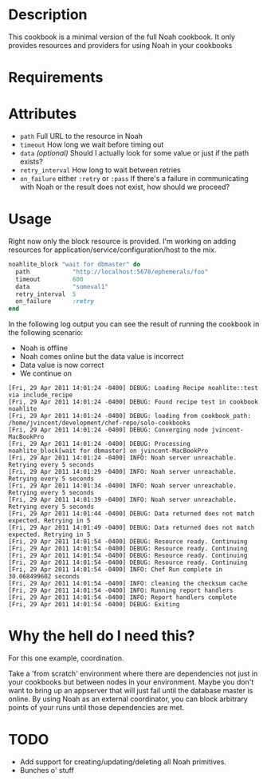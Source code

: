 Description
===========
This cookbook is a minimal version of the full Noah cookbook. It only provides resources and providers for using Noah in your cookbooks

Requirements
============

Attributes
==========
* `path`
    Full URL to the resource in Noah
* `timeout`
    How long we wait before timing out
* `data` _(optional)_
    Should I actually look for some value or just if the path exists?
* `retry_interval`
    How long to wait between retries
* `on_failure`
    either `:retry` or `:pass`
    If there's a failure in communicating with Noah or the result does not exist, how should we proceed?

Usage
=====
Right now only the block resource is provided. I'm working on adding resources for application/service/configuration/host to the mix.

```ruby
noahlite_block "wait for dbmaster" do
  path            "http://localhost:5678/ephemerals/foo"
  timeout         600
  data            "someval1"
  retry_interval  5
  on_failure      :retry
end
```

In the following log output you can see the result of running the cookbook in the following scenario:

* Noah is offline
* Noah comes online but the data value is incorrect
* Data value is now correct
* We continue on

```
[Fri, 29 Apr 2011 14:01:24 -0400] DEBUG: Loading Recipe noahlite::test via include_recipe
[Fri, 29 Apr 2011 14:01:24 -0400] DEBUG: Found recipe test in cookbook noahlite
[Fri, 29 Apr 2011 14:01:24 -0400] DEBUG: loading from cookbook_path: /home/jvincent/development/chef-repo/solo-cookbooks
[Fri, 29 Apr 2011 14:01:24 -0400] DEBUG: Converging node jvincent-MacBookPro
[Fri, 29 Apr 2011 14:01:24 -0400] DEBUG: Processing noahlite_block[wait for dbmaster] on jvincent-MacBookPro
[Fri, 29 Apr 2011 14:01:24 -0400] INFO: Noah server unreachable. Retrying every 5 seconds
[Fri, 29 Apr 2011 14:01:29 -0400] INFO: Noah server unreachable. Retrying every 5 seconds
[Fri, 29 Apr 2011 14:01:34 -0400] INFO: Noah server unreachable. Retrying every 5 seconds
[Fri, 29 Apr 2011 14:01:39 -0400] INFO: Noah server unreachable. Retrying every 5 seconds
[Fri, 29 Apr 2011 14:01:44 -0400] DEBUG: Data returned does not match expected. Retrying in 5
[Fri, 29 Apr 2011 14:01:49 -0400] DEBUG: Data returned does not match expected. Retrying in 5
[Fri, 29 Apr 2011 14:01:54 -0400] DEBUG: Resource ready. Continuing
[Fri, 29 Apr 2011 14:01:54 -0400] DEBUG: Resource ready. Continuing
[Fri, 29 Apr 2011 14:01:54 -0400] DEBUG: Resource ready. Continuing
[Fri, 29 Apr 2011 14:01:54 -0400] DEBUG: Resource ready. Continuing
[Fri, 29 Apr 2011 14:01:54 -0400] INFO: Chef Run complete in 30.068499602 seconds
[Fri, 29 Apr 2011 14:01:54 -0400] INFO: cleaning the checksum cache
[Fri, 29 Apr 2011 14:01:54 -0400] INFO: Running report handlers
[Fri, 29 Apr 2011 14:01:54 -0400] INFO: Report handlers complete
[Fri, 29 Apr 2011 14:01:54 -0400] DEBUG: Exiting
```

Why the hell do I need this?
============================
For this one example, coordination.

Take a 'from scratch' environment where there are dependencies not just in your cookbooks but between nodes in your environment. Maybe you don't want to bring up an appserver that will just fail until the database master is online. By using Noah as an external coordinator, you can block arbitrary points of your runs until those dependencies are met.

TODO
====
* Add support for creating/updating/deleting all Noah primitives.
* Bunches o' stuff